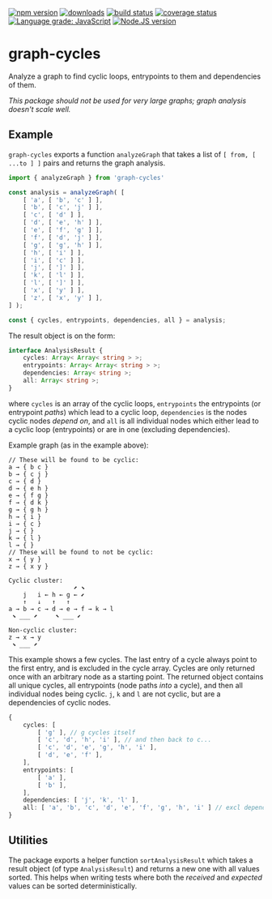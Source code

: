 [![npm version][npm-image]][npm-url]
[![downloads][downloads-image]][npm-url]
[![build status][build-image]][build-url]
[![coverage status][coverage-image]][coverage-url]
[![Language grade: JavaScript][lgtm-image]][lgtm-url]
[![Node.JS version][node-version]][node-url]


# graph-cycles

Analyze a graph to find cyclic loops, entrypoints to them and dependencies of them.

*This package should not be used for very large graphs; graph analysis doesn't scale well.*

## Example

`graph-cycles` exports a function `analyzeGraph` that takes a list of `[ from, [ ...to ] ]` pairs and returns the graph analysis.

```ts
import { analyzeGraph } from 'graph-cycles'

const analysis = analyzeGraph( [
	[ 'a', [ 'b', 'c' ] ],
	[ 'b', [ 'c', 'j' ] ],
	[ 'c', [ 'd' ] ],
	[ 'd', [ 'e', 'h' ] ],
	[ 'e', [ 'f', 'g' ] ],
	[ 'f', [ 'd', 'j' ] ],
	[ 'g', [ 'g', 'h' ] ],
	[ 'h', [ 'i' ] ],
	[ 'i', [ 'c' ] ],
	[ 'j', [ ']' ] ],
 	[ 'k', [ 'l' ] ],
	[ 'l', [ ']' ] ],
	[ 'x', [ 'y' ] ],
	[ 'z', [ 'x', 'y' ] ],
] );

const { cycles, entrypoints, dependencies, all } = analysis;
```

The result object is on the form:

```ts
interface AnalysisResult {
	cycles: Array< Array< string > >;
	entrypoints: Array< Array< string > >;
	dependencies: Array< string >;
	all: Array< string >;
}
```

where `cycles` is an array of the cyclic loops, `entrypoints` the entrypoints (or entrypoint *paths*) which lead to a cyclic loop, `dependencies` is the nodes cyclic nodes *depend on*, and `all` is all individual nodes which either lead to a cyclic loop (entrypoints) or are in one (excluding dependencies).

Example graph (as in the example above):

<!-- ←→↑↓ ⬊⬈⬉⬋ -->

```
// These will be found to be cyclic:
a → { b c }
b → { c j }
c → { d }
d → { e h }
e → { f g }
f → { d k }
g → { g h }
h → { i }
i → { c }
j → { }
k → { l }
l → { }
// These will be found to not be cyclic:
x → { y }
z → { x y }

Cyclic cluster:
                  ⬈ ⬊
    j   i ← h ← g ← ⬋
    ↑   ↓   ↑   ↑
a → b → c → d → e → f → k → l
 ⬊ ___ ⬈     ⬉ ___ ⬋

Non-cyclic cluster:
z → x → y
 ⬊ ___ ⬈
```

This example shows a few cycles. The last entry of a cycle always point to the first entry, and is excluded in the cycle array. Cycles are only returned once with an arbitrary node as a starting point. The returned object contains all unique cycles, all entrypoints (node paths *into* a cycle), and then all individual nodes being cyclic. `j`, `k` and `l` are not cyclic, but are a dependencies of cyclic nodes.

```ts
{
	cycles: [
		[ 'g' ], // g cycles itself
		[ 'c', 'd', 'h', 'i' ], // and then back to c...
		[ 'c', 'd', 'e', 'g', 'h', 'i' ],
		[ 'd', 'e', 'f' ],
	],
	entrypoints: [
		[ 'a' ],
		[ 'b' ],
	],
	dependencies: [ 'j', 'k', 'l' ],
	all: [ 'a', 'b', 'c', 'd', 'e', 'f', 'g', 'h', 'i' ] // excl dependencies
}
```


## Utilities

The package exports a helper function `sortAnalysisResult` which takes a result object (of type `AnalysisResult`) and returns a new one with all values sorted. This helps when writing tests where both the *received* and *expected* values can be sorted deterministically.



[npm-image]: https://img.shields.io/npm/v/graph-cycles.svg
[npm-url]: https://npmjs.org/package/graph-cycles
[downloads-image]: https://img.shields.io/npm/dm/graph-cycles.svg
[build-image]: https://img.shields.io/github/workflow/status/grantila/graph-cycles/Master.svg
[build-url]: https://github.com/grantila/graph-cycles/actions?query=workflow%3AMaster
[coverage-image]: https://coveralls.io/repos/github/grantila/graph-cycles/badge.svg?branch=master
[coverage-url]: https://coveralls.io/github/grantila/graph-cycles?branch=master
[lgtm-image]: https://img.shields.io/lgtm/grade/javascript/g/grantila/graph-cycles.svg?logo=lgtm&logoWidth=18
[lgtm-url]: https://lgtm.com/projects/g/grantila/graph-cycles/context:javascript
[node-version]: https://img.shields.io/node/v/graph-cycles
[node-url]: https://nodejs.org/en/
